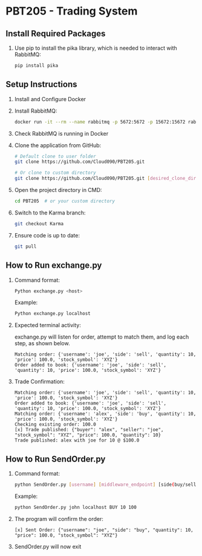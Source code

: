 # PBT205 - Trading System

## Install Required Packages

1. Use pip to install the pika library, which is needed to interact with RabbitMQ:
   ```bash
   pip install pika
   ```

## Setup Instructions

1. Install and Configure Docker

2. Install RabbitMQ:
   ```bash
   docker run -it --rm --name rabbitmq -p 5672:5672 -p 15672:15672 rabbitmq:4.0-management
   ```

3. Check RabbitMQ is running in Docker

4. Clone the application from GitHub:
   ```bash
   # Default clone to user folder
   git clone https://github.com/Cloud090/PBT205.git

   # Or clone to custom directory
   git clone https://github.com/Cloud090/PBT205.git [desired_clone_directory_here]
   ```

5. Open the project directory in CMD:
   ```bash
   cd PBT205  # or your custom directory
   ```

6. Switch to the Karma branch:
   ```bash
   git checkout Karma
   ```

7. Ensure code is up to date:
   ```bash
   git pull
   ```

## How to Run exchange.py

1. Command format:
   ```bash
   Python exchange.py <host>
   ```
   Example:
   ```bash
   Python exchange.py localhost
   ```

2. Expected terminal activity:
   
   exchange.py will listen for order, attempt to match them, and log each step, as shown below.
   ```
   Matching order: {'username': 'joe', 'side': 'sell', 'quantity': 10, 'price': 100.0, 'stock_symbol': 'XYZ'}
   Order added to book: {'username': 'joe', 'side': 'sell', 'quantity': 10, 'price': 100.0, 'stock_symbol': 'XYZ'}
   ```

3. Trade Confirmation:
   ```
   Matching order: {'username': 'joe', 'side': 'sell', 'quantity': 10, 'price': 100.0, 'stock_symbol': 'XYZ'}
   Order added to book: {'username': 'joe', 'side': 'sell', 'quantity': 10, 'price': 100.0, 'stock_symbol': 'XYZ'}
   Matching order: {'username': 'alex', 'side': 'buy', 'quantity': 10, 'price': 100.0, 'stock_symbol': 'XYZ'}
   Checking existing order: 100.0
   [x] Trade published: {"buyer": "alex", "seller": "joe", "stock_symbol": "XYZ", "price": 100.0, "quantity": 10}
   Trade published: alex with joe for 10 @ $100.0
   ```

## How to Run SendOrder.py

1. Command format:
   ```bash
   python SendOrder.py [username] [middleware_endpoint] [side(buy/sell)] [quantity] [price]
   ```
   Example:
   ```bash
   python SendOrder.py john localhost BUY 10 100
   ```

2. The program will confirm the order:
   ```
   [x] Sent Order: {"username": "joe", "side": "buy", "quantity": 10, "price": 100.0, "stock_symbol": "XYZ"}
   ```

3. SendOrder.py will now exit